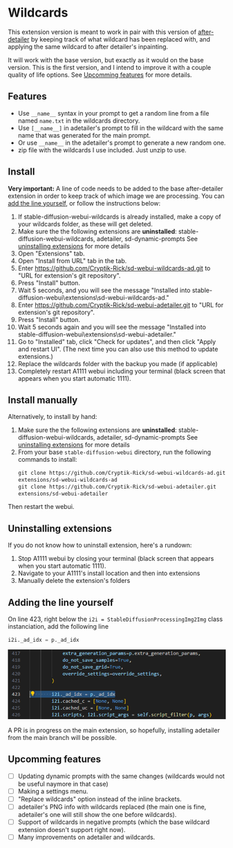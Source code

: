 # Wildcards
This extension version is meant to work in pair with this version of [after-detailer](https://github.com/Cryptik-Rick/sd-webui-adetailer) by keeping track of what wildcard has been replaced with, and applying the same wildcard to after detailer's inpainting.

It will work with the base version, but exactly as it would on the base version. This is the first version, and I intend to improve it with a couple quality of life options. See [Upcomming features](#upcomming_features) for more details.

## Features
 * Use `__name__` syntax in your prompt to get a random line from a file named `name.txt` in the wildcards directory.
 * Use `[__name__]` in adetailer's prompt to fill in the wildcard with the same name that was generated for the main prompt.
 * Or use `__name__` in the adetailer's prompt to generate a new random one.
 * zip file with the wildcards I use included. Just unzip to use.

## Install
**Very important:** A line of code needs to be added to the base after-detailer extension in order to keep track of which image we are processing. You can [add the line yourself](#adding-the-line-yourself), or follow the instructions below:

1. If stable-diffusion-webui-wildcards is already installed, make a copy of your wildcards folder, as these will get deleted.
1. Make sure the the following extensions are **uninstalled**: stable-diffusion-webui-wildcards, adetailer, sd-dynamic-prompts See [uninstalling extensions](#uninstalling-extensions) for more details
1. Open "Extensions" tab.
1. Open "Install from URL" tab in the tab.
1. Enter https://github.com/Cryptik-Rick/sd-webui-wildcards-ad.git to "URL for extension's git repository".
1. Press "Install" button.
1. Wait 5 seconds, and you will see the message "Installed into stable-diffusion-webui\extensions\sd-webui-wildcards-ad."
1. Enter https://github.com/Cryptik-Rick/sd-webui-adetailer.git to "URL for extension's git repository".
1. Press "Install" button.
1. Wait 5 seconds again and you will see the message "Installed into stable-diffusion-webui\extensions\sd-webui-adetailer."
1. Go to "Installed" tab, click "Check for updates", and then click "Apply and restart UI". (The next time you can also use this method to update extensions.)
1. Replace the wildcards folder with the backup you made (if applicable)
1. Completely restart A1111 webui including your terminal (black screen that appears when you start automatic 1111).

## Install manually
Alternatively, to install by hand:

1. Make sure the the following extensions are **uninstalled**: stable-diffusion-webui-wildcards, adetailer, sd-dynamic-prompts See [uninstalling extensions](#uninstalling-extensions) for more details
2. From your base `stable-diffusion-webui` directory, run the following commands to install:
    ```
    git clone https://github.com/Cryptik-Rick/sd-webui-wildcards-ad.git extensions/sd-webui-wildcards-ad
    git clone https://github.com/Cryptik-Rick/sd-webui-adetailer.git extensions/sd-webui-adetailer
    ```

Then restart the webui.


## Uninstalling extensions
If you do not know how to uninstall extension, here's a rundown:

1. Stop A1111 webui by closing your terminal (black screen that appears when you start automatic 1111).
1. Navigate to your A1111's install location and then into extensions
1. Manually delete the extension's folders

## Adding the line yourself

On line 423, right below the `i2i = StableDiffusionProcessingImg2Img` class instanciation, add the following line 

```python
i2i._ad_idx = p._ad_idx
```

![adetailer-code.png](images/adetailer-code.png)

A PR is in progress on the main extension, so hopefully, installing adetailer from the main branch will be possible.

## Upcomming features
 - [ ] Updating dynamic prompts with the same changes (wildcards would not be useful naymore in that case)
 - [ ] Making a settings menu.
 - [ ] "Replace wildcards" option instead of the inline brackets.
 - [ ] adetailer's PNG info with wildcards replaced (the main one is fine, adetailer's one will still show the one before wildcards).
 - [ ] Support of wildcards in negative prompts (which the base wildcard extension doesn't support right now).
 - [ ] Many improvements on adetailer and wildcards.
